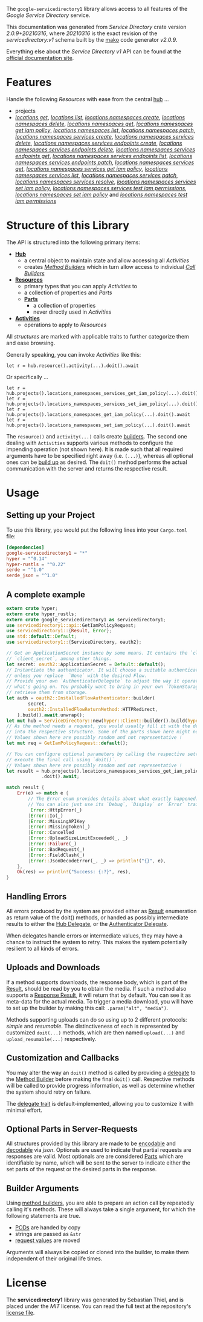 <!---
DO NOT EDIT !
This file was generated automatically from 'src/mako/api/README.md.mako'
DO NOT EDIT !
-->
The `google-servicedirectory1` library allows access to all features of the *Google Service Directory* service.

This documentation was generated from *Service Directory* crate version *2.0.9+20210316*, where *20210316* is the exact revision of the *servicedirectory:v1* schema built by the [mako](http://www.makotemplates.org/) code generator *v2.0.9*.

Everything else about the *Service Directory* *v1* API can be found at the
[official documentation site](https://cloud.google.com/service-directory).
# Features

Handle the following *Resources* with ease from the central [hub](https://docs.rs/google-servicedirectory1/2.0.9+20210316/google_servicedirectory1/ServiceDirectory) ... 

* projects
 * [*locations get*](https://docs.rs/google-servicedirectory1/2.0.9+20210316/google_servicedirectory1/api::ProjectLocationGetCall), [*locations list*](https://docs.rs/google-servicedirectory1/2.0.9+20210316/google_servicedirectory1/api::ProjectLocationListCall), [*locations namespaces create*](https://docs.rs/google-servicedirectory1/2.0.9+20210316/google_servicedirectory1/api::ProjectLocationNamespaceCreateCall), [*locations namespaces delete*](https://docs.rs/google-servicedirectory1/2.0.9+20210316/google_servicedirectory1/api::ProjectLocationNamespaceDeleteCall), [*locations namespaces get*](https://docs.rs/google-servicedirectory1/2.0.9+20210316/google_servicedirectory1/api::ProjectLocationNamespaceGetCall), [*locations namespaces get iam policy*](https://docs.rs/google-servicedirectory1/2.0.9+20210316/google_servicedirectory1/api::ProjectLocationNamespaceGetIamPolicyCall), [*locations namespaces list*](https://docs.rs/google-servicedirectory1/2.0.9+20210316/google_servicedirectory1/api::ProjectLocationNamespaceListCall), [*locations namespaces patch*](https://docs.rs/google-servicedirectory1/2.0.9+20210316/google_servicedirectory1/api::ProjectLocationNamespacePatchCall), [*locations namespaces services create*](https://docs.rs/google-servicedirectory1/2.0.9+20210316/google_servicedirectory1/api::ProjectLocationNamespaceServiceCreateCall), [*locations namespaces services delete*](https://docs.rs/google-servicedirectory1/2.0.9+20210316/google_servicedirectory1/api::ProjectLocationNamespaceServiceDeleteCall), [*locations namespaces services endpoints create*](https://docs.rs/google-servicedirectory1/2.0.9+20210316/google_servicedirectory1/api::ProjectLocationNamespaceServiceEndpointCreateCall), [*locations namespaces services endpoints delete*](https://docs.rs/google-servicedirectory1/2.0.9+20210316/google_servicedirectory1/api::ProjectLocationNamespaceServiceEndpointDeleteCall), [*locations namespaces services endpoints get*](https://docs.rs/google-servicedirectory1/2.0.9+20210316/google_servicedirectory1/api::ProjectLocationNamespaceServiceEndpointGetCall), [*locations namespaces services endpoints list*](https://docs.rs/google-servicedirectory1/2.0.9+20210316/google_servicedirectory1/api::ProjectLocationNamespaceServiceEndpointListCall), [*locations namespaces services endpoints patch*](https://docs.rs/google-servicedirectory1/2.0.9+20210316/google_servicedirectory1/api::ProjectLocationNamespaceServiceEndpointPatchCall), [*locations namespaces services get*](https://docs.rs/google-servicedirectory1/2.0.9+20210316/google_servicedirectory1/api::ProjectLocationNamespaceServiceGetCall), [*locations namespaces services get iam policy*](https://docs.rs/google-servicedirectory1/2.0.9+20210316/google_servicedirectory1/api::ProjectLocationNamespaceServiceGetIamPolicyCall), [*locations namespaces services list*](https://docs.rs/google-servicedirectory1/2.0.9+20210316/google_servicedirectory1/api::ProjectLocationNamespaceServiceListCall), [*locations namespaces services patch*](https://docs.rs/google-servicedirectory1/2.0.9+20210316/google_servicedirectory1/api::ProjectLocationNamespaceServicePatchCall), [*locations namespaces services resolve*](https://docs.rs/google-servicedirectory1/2.0.9+20210316/google_servicedirectory1/api::ProjectLocationNamespaceServiceResolveCall), [*locations namespaces services set iam policy*](https://docs.rs/google-servicedirectory1/2.0.9+20210316/google_servicedirectory1/api::ProjectLocationNamespaceServiceSetIamPolicyCall), [*locations namespaces services test iam permissions*](https://docs.rs/google-servicedirectory1/2.0.9+20210316/google_servicedirectory1/api::ProjectLocationNamespaceServiceTestIamPermissionCall), [*locations namespaces set iam policy*](https://docs.rs/google-servicedirectory1/2.0.9+20210316/google_servicedirectory1/api::ProjectLocationNamespaceSetIamPolicyCall) and [*locations namespaces test iam permissions*](https://docs.rs/google-servicedirectory1/2.0.9+20210316/google_servicedirectory1/api::ProjectLocationNamespaceTestIamPermissionCall)




# Structure of this Library

The API is structured into the following primary items:

* **[Hub](https://docs.rs/google-servicedirectory1/2.0.9+20210316/google_servicedirectory1/ServiceDirectory)**
    * a central object to maintain state and allow accessing all *Activities*
    * creates [*Method Builders*](https://docs.rs/google-servicedirectory1/2.0.9+20210316/google_servicedirectory1/client::MethodsBuilder) which in turn
      allow access to individual [*Call Builders*](https://docs.rs/google-servicedirectory1/2.0.9+20210316/google_servicedirectory1/client::CallBuilder)
* **[Resources](https://docs.rs/google-servicedirectory1/2.0.9+20210316/google_servicedirectory1/client::Resource)**
    * primary types that you can apply *Activities* to
    * a collection of properties and *Parts*
    * **[Parts](https://docs.rs/google-servicedirectory1/2.0.9+20210316/google_servicedirectory1/client::Part)**
        * a collection of properties
        * never directly used in *Activities*
* **[Activities](https://docs.rs/google-servicedirectory1/2.0.9+20210316/google_servicedirectory1/client::CallBuilder)**
    * operations to apply to *Resources*

All *structures* are marked with applicable traits to further categorize them and ease browsing.

Generally speaking, you can invoke *Activities* like this:

```Rust,ignore
let r = hub.resource().activity(...).doit().await
```

Or specifically ...

```ignore
let r = hub.projects().locations_namespaces_services_get_iam_policy(...).doit().await
let r = hub.projects().locations_namespaces_services_set_iam_policy(...).doit().await
let r = hub.projects().locations_namespaces_get_iam_policy(...).doit().await
let r = hub.projects().locations_namespaces_set_iam_policy(...).doit().await
```

The `resource()` and `activity(...)` calls create [builders][builder-pattern]. The second one dealing with `Activities` 
supports various methods to configure the impending operation (not shown here). It is made such that all required arguments have to be 
specified right away (i.e. `(...)`), whereas all optional ones can be [build up][builder-pattern] as desired.
The `doit()` method performs the actual communication with the server and returns the respective result.

# Usage

## Setting up your Project

To use this library, you would put the following lines into your `Cargo.toml` file:

```toml
[dependencies]
google-servicedirectory1 = "*"
hyper = "^0.14"
hyper-rustls = "^0.22"
serde = "^1.0"
serde_json = "^1.0"
```

## A complete example

```Rust
extern crate hyper;
extern crate hyper_rustls;
extern crate google_servicedirectory1 as servicedirectory1;
use servicedirectory1::api::GetIamPolicyRequest;
use servicedirectory1::{Result, Error};
use std::default::Default;
use servicedirectory1::{ServiceDirectory, oauth2};

// Get an ApplicationSecret instance by some means. It contains the `client_id` and 
// `client_secret`, among other things.
let secret: oauth2::ApplicationSecret = Default::default();
// Instantiate the authenticator. It will choose a suitable authentication flow for you, 
// unless you replace  `None` with the desired Flow.
// Provide your own `AuthenticatorDelegate` to adjust the way it operates and get feedback about 
// what's going on. You probably want to bring in your own `TokenStorage` to persist tokens and
// retrieve them from storage.
let auth = oauth2::InstalledFlowAuthenticator::builder(
        secret,
        oauth2::InstalledFlowReturnMethod::HTTPRedirect,
    ).build().await.unwrap();
let mut hub = ServiceDirectory::new(hyper::Client::builder().build(hyper_rustls::HttpsConnector::with_native_roots()), auth);
// As the method needs a request, you would usually fill it with the desired information
// into the respective structure. Some of the parts shown here might not be applicable !
// Values shown here are possibly random and not representative !
let mut req = GetIamPolicyRequest::default();

// You can configure optional parameters by calling the respective setters at will, and
// execute the final call using `doit()`.
// Values shown here are possibly random and not representative !
let result = hub.projects().locations_namespaces_services_get_iam_policy(req, "resource")
             .doit().await;

match result {
    Err(e) => match e {
        // The Error enum provides details about what exactly happened.
        // You can also just use its `Debug`, `Display` or `Error` traits
         Error::HttpError(_)
        |Error::Io(_)
        |Error::MissingAPIKey
        |Error::MissingToken(_)
        |Error::Cancelled
        |Error::UploadSizeLimitExceeded(_, _)
        |Error::Failure(_)
        |Error::BadRequest(_)
        |Error::FieldClash(_)
        |Error::JsonDecodeError(_, _) => println!("{}", e),
    },
    Ok(res) => println!("Success: {:?}", res),
}

```
## Handling Errors

All errors produced by the system are provided either as [Result](https://docs.rs/google-servicedirectory1/2.0.9+20210316/google_servicedirectory1/client::Result) enumeration as return value of
the doit() methods, or handed as possibly intermediate results to either the 
[Hub Delegate](https://docs.rs/google-servicedirectory1/2.0.9+20210316/google_servicedirectory1/client::Delegate), or the [Authenticator Delegate](https://docs.rs/yup-oauth2/*/yup_oauth2/trait.AuthenticatorDelegate.html).

When delegates handle errors or intermediate values, they may have a chance to instruct the system to retry. This 
makes the system potentially resilient to all kinds of errors.

## Uploads and Downloads
If a method supports downloads, the response body, which is part of the [Result](https://docs.rs/google-servicedirectory1/2.0.9+20210316/google_servicedirectory1/client::Result), should be
read by you to obtain the media.
If such a method also supports a [Response Result](https://docs.rs/google-servicedirectory1/2.0.9+20210316/google_servicedirectory1/client::ResponseResult), it will return that by default.
You can see it as meta-data for the actual media. To trigger a media download, you will have to set up the builder by making
this call: `.param("alt", "media")`.

Methods supporting uploads can do so using up to 2 different protocols: 
*simple* and *resumable*. The distinctiveness of each is represented by customized 
`doit(...)` methods, which are then named `upload(...)` and `upload_resumable(...)` respectively.

## Customization and Callbacks

You may alter the way an `doit()` method is called by providing a [delegate](https://docs.rs/google-servicedirectory1/2.0.9+20210316/google_servicedirectory1/client::Delegate) to the 
[Method Builder](https://docs.rs/google-servicedirectory1/2.0.9+20210316/google_servicedirectory1/client::CallBuilder) before making the final `doit()` call. 
Respective methods will be called to provide progress information, as well as determine whether the system should 
retry on failure.

The [delegate trait](https://docs.rs/google-servicedirectory1/2.0.9+20210316/google_servicedirectory1/client::Delegate) is default-implemented, allowing you to customize it with minimal effort.

## Optional Parts in Server-Requests

All structures provided by this library are made to be [encodable](https://docs.rs/google-servicedirectory1/2.0.9+20210316/google_servicedirectory1/client::RequestValue) and 
[decodable](https://docs.rs/google-servicedirectory1/2.0.9+20210316/google_servicedirectory1/client::ResponseResult) via *json*. Optionals are used to indicate that partial requests are responses 
are valid.
Most optionals are are considered [Parts](https://docs.rs/google-servicedirectory1/2.0.9+20210316/google_servicedirectory1/client::Part) which are identifiable by name, which will be sent to 
the server to indicate either the set parts of the request or the desired parts in the response.

## Builder Arguments

Using [method builders](https://docs.rs/google-servicedirectory1/2.0.9+20210316/google_servicedirectory1/client::CallBuilder), you are able to prepare an action call by repeatedly calling it's methods.
These will always take a single argument, for which the following statements are true.

* [PODs][wiki-pod] are handed by copy
* strings are passed as `&str`
* [request values](https://docs.rs/google-servicedirectory1/2.0.9+20210316/google_servicedirectory1/client::RequestValue) are moved

Arguments will always be copied or cloned into the builder, to make them independent of their original life times.

[wiki-pod]: http://en.wikipedia.org/wiki/Plain_old_data_structure
[builder-pattern]: http://en.wikipedia.org/wiki/Builder_pattern
[google-go-api]: https://github.com/google/google-api-go-client

# License
The **servicedirectory1** library was generated by Sebastian Thiel, and is placed 
under the *MIT* license.
You can read the full text at the repository's [license file][repo-license].

[repo-license]: https://github.com/Byron/google-apis-rsblob/main/LICENSE.md
